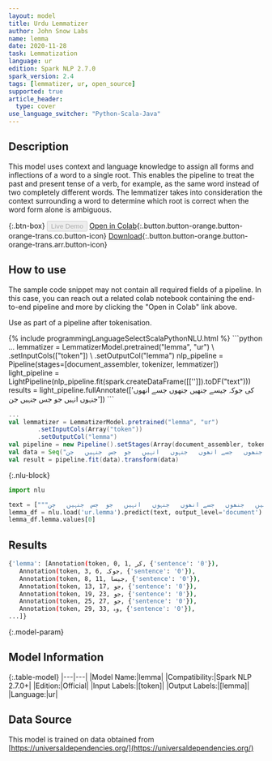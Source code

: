 ```yaml
---
layout: model
title: Urdu Lemmatizer
author: John Snow Labs
name: lemma
date: 2020-11-28
task: Lemmatization
language: ur
edition: Spark NLP 2.7.0
spark_version: 2.4
tags: [lemmatizer, ur, open_source]
supported: true
article_header:
  type: cover
use_language_switcher: "Python-Scala-Java"
---
```


## Description

This model uses context and language knowledge to assign all forms and inflections of a word to a single root. This enables the pipeline to treat the past and present tense of a verb, for example, as the same word instead of two completely different words. The lemmatizer takes into consideration the context surrounding a word to determine which root is correct when the word form alone is ambiguous.

{:.btn-box}
<button class="button button-orange" disabled>Live Demo</button>
[Open in Colab](https://colab.research.google.com/github/JohnSnowLabs/spark-nlp-workshop/blob/b2eb08610dd49d5b15077cc499a94b4ec1e8b861/jupyter/annotation/english/model-downloader/Create%20custom%20pipeline%20-%20NerDL.ipynb){:.button.button-orange.button-orange-trans.co.button-icon}
[Download](https://s3.amazonaws.com/auxdata.johnsnowlabs.com/public/models/lemma_ur_2.7.0_2.4_1606583060260.zip){:.button.button-orange.button-orange-trans.arr.button-icon}

## How to use

The sample code snippet may not contain all required fields of a pipeline. In this case, you can reach out a related colab notebook containing the end-to-end pipeline and more by clicking the "Open in Colab" link above.


Use as part of a pipeline after tokenisation.

<div class="tabs-box" markdown="1">
{% include programmingLanguageSelectScalaPythonNLU.html %}
```python
...
lemmatizer = LemmatizerModel.pretrained("lemma", "ur") \
        .setInputCols(["token"]) \
        .setOutputCol("lemma")
nlp_pipeline = Pipeline(stages=[document_assembler, tokenizer, lemmatizer])
light_pipeline = LightPipeline(nlp_pipeline.fit(spark.createDataFrame([['']]).toDF("text")))
results = light_pipeline.fullAnnotate(['کی	جوکہ	جیسے	جنھیں	جنھوں	جسے	انھوں	جنہوں	انہیں	جو	جس	جنہیں	جن'])
```

```scala
...
val lemmatizer = LemmatizerModel.pretrained("lemma", "ur")
        .setInputCols(Array("token"))
        .setOutputCol("lemma")
val pipeline = new Pipeline().setStages(Array(document_assembler, tokenizer, lemmatizer))
val data = Seq("کی	جوکہ	جیسے	جنھیں	جنھوں	جسے	انھوں	جنہوں	انہیں	جو	جس	جنہیں	جن").toDF("text")
val result = pipeline.fit(data).transform(data)
```

{:.nlu-block}
```python
import nlu

text = ["""کی	جوکہ	جیسے	جنھیں	جنھوں	جسے	انھوں	جنہوں	انہیں	جو	جس	جنہیں	جن"""]
lemma_df = nlu.load('ur.lemma').predict(text, output_level='document')
lemma_df.lemma.values[0]
```

</div>

## Results

```bash
{'lemma': [Annotation(token, 0, 1, كر, {'sentence': '0'}),
   Annotation(token, 3, 6, جوکہ, {'sentence': '0'}),
   Annotation(token, 8, 11, جیسا, {'sentence': '0'}),
   Annotation(token, 13, 17, جو, {'sentence': '0'}),
   Annotation(token, 19, 23, جو, {'sentence': '0'}),
   Annotation(token, 25, 27, جو, {'sentence': '0'}),
   Annotation(token, 29, 33, وہ, {'sentence': '0'}),
...]}
```

{:.model-param}
## Model Information

{:.table-model}
|---|---|
|Model Name:|lemma|
|Compatibility:|Spark NLP 2.7.0+|
|Edition:|Official|
|Input Labels:|[token]|
|Output Labels:|[lemma]|
|Language:|ur|

## Data Source

This model is trained on data obtained from [https://universaldependencies.org/](https://universaldependencies.org/)